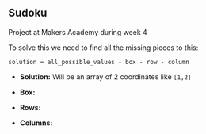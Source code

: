 Sudoku
--
Project at Makers Academy during week 4

To solve this we need to find all the missing pieces to this:

``` solution = all_possible_values - box - row - column ```

* **Solution:** Will be an array of 2 coordinates like ```[1,2]```

* **Box:**

* **Rows:**

* **Columns:**